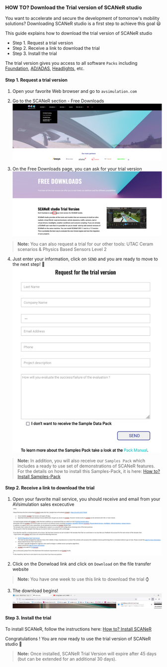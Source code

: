 ### HOW TO? Download the Trial version of SCANeR studio

You want to accelerate and secure the development of tomorrow's mobility solutions? Downloading SCANeR studio is a first step to achieve this goal :smiley:

This guide explains how to download the trial version of SCANeR studio
- Step 1. Request a trial version
- Step 2. Receive a link to download the trial
- Step 3. Install the trial

The trial version gives you access to all software `Packs` including [Foundation](https://www.avsimulation.com/pack-foundation/), [AD/ADAS](https://www.avsimulation.com/pack-ad-adas/), [Headlights](https://www.avsimulation.com/pack-headlights/), etc.

#### Step 1. Request a trial version

1. Open your favorite Web browser and go to `avsimulation.com`

2. Go to the SCANeR section - Free Downloads 
![](./assets/FreeDownload_SCANeR.png)

3. On the Free Downloads page, you can ask for your trial version
![](./assets/Ask_Trial_Version.png)
>**Note:**
>You can also request a trial for our other tools: UTAC Ceram scenarios & Physics Based Sensors Level 2 

4. Just enter your information, click on `SEND` and you are ready to move to the next step! :clap:
![](./assets/Request_for_the_trial.png)
>**Note:**
>In addition, you will also receive our `Samples Pack` which includes a ready to use set of demonstrations of SCANeR features. For the details on how to install this Samples-Pack, it is here: [How to? Install Samples-Pack]()

#### Step 2. Receive a link to download the trial

1. Open your favorite mail service, you should receive and email from your AVsimulation sales excecutive
![](./assets/mail_download_SCANeR.png)

2. Click on the Donwload link and click on `Download` on the file transfer website
>**Note:**
>You have one week to use this link to download the trial :watch:

3. The download begins!  
![](./assets/Download_Begins.png)

#### Step 3. Install the trial

To install SCANeR, follow the instructions here: [How to? Install SCANeR]()

Congratulations ! You are now ready to use the trial version of SCANeR studio :raised_hands:

>**Note:**
>Once installed, SCANeR Trial Version will expire after 45 days (but can be extended for an additional 30 days).

